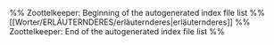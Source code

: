 %% Zoottelkeeper: Beginning of the autogenerated index file list  %%
 [[Worter/ERLÄUTERNDERES/erläuternderes|erläuternderes]]
%% Zoottelkeeper: End of the autogenerated index file list  %%
